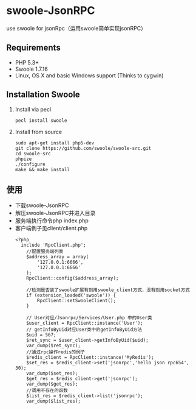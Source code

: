 # swoole-JsonRPC
use swoole for jsonRpc（运用swoole简单实现jsonRPC）
## Requirements

* PHP 5.3+
* Swoole 1.7.16
* Linux, OS X and basic Windows support (Thinks to cygwin)

## Installation Swoole

1. Install via pecl
    
    ```
    pecl install swoole
    ```

2. Install from source

    ```
    sudo apt-get install php5-dev
    git clone https://github.com/swoole/swoole-src.git
    cd swoole-src
    phpize
    ./configure
    make && make install
    ```

## 使用

* 下载swoole-JsonRPC
* 解压swoole-JsonRPC并进入目录
* 服务端执行命令php index.php
* 客户端例子见client/client.php
    ```
  <?php
      include 'RpcClient.php';
    	//配置服务端列表
    	$address_array = array(
    		'127.0.0.1:6666',
    		'127.0.0.1:6666'
    	);
    	RpcClient::config($address_array);
    	
    	//检测是否装了swoole扩展有则用swoole_client方式，没有则用socket方式
    	if (extension_loaded('swoole')) {
    		RpcClient::setSwooleClient();
    	}
    	
    	// User对应/Jsonrpc/Services/User.php 中的User类
    	$user_client = RpcClient::instance('User');
    	// getInfoByUid对应User类中的getInfoByUid方法
    	$uid = 567;
    	$ret_sync = $user_client->getInfoByUid($uid);
    	var_dump($ret_sync);
    	//通过rpc操作redis的例子
    	$redis_client = RpcClient::instance('MyRedis');
    	$set_res = $redis_client->set('jsonrpc','hello json rpc654', 30);
    	var_dump($set_res);
    	$get_res = $redis_client->get('jsonrpc');
    	var_dump($get_res);
    	//调用不存在的函数
    	$list_res = $redis_client->list('jsonrpc');
    	var_dump($list_res);
    ```

